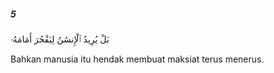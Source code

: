 ##### 5

<span class="ayah">بَلْ يُرِيدُ ٱلْإِنسَٰنُ لِيَفْجُرَ أَمَامَهُۥ</span>

<span class="ayah_translation">Bahkan manusia itu hendak membuat maksiat terus menerus.</span>
